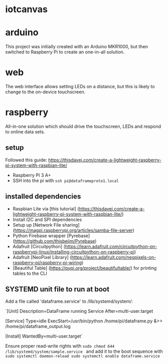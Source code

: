 # iotcanvas

# arduino

This project was initially created with an Arduino MKR1000, but then switched to Raspberry Pi to create an one-in-all solution.

# web

The web interface allows setting LEDs on a distance, but this is likely to change to the on-device touchscreen.

# raspberry

All-in-one solution which should drive the touchscreen, LEDs and respond to online data sets.

## setup

Followed this guide: https://thisdavej.com/create-a-lightweight-raspberry-pi-system-with-raspbian-lite/

- Raspberry PI 3 A+
- SSH into the pi with `ssh pi@dataframeproto1.local`


## installed dependencies

- Raspbian Lite via [this tutorial] (https://thisdavej.com/create-a-lightweight-raspberry-pi-system-with-raspbian-lite/)
- Install I2C and SPI dependencies
- Setup up [Network File sharing] (https://magpi.raspberrypi.org/articles/samba-file-server)
- Python Firebase wrapper [Pyrebase] (https://github.com/thisbejim/Pyrebase)
- Adafruit [Circuitpython] (https://learn.adafruit.com/circuitpython-on-raspberrypi-linux/installing-circuitpython-on-raspberry-pi)
- Adafruit [NeoPixel Library] (https://learn.adafruit.com/neopixels-on-raspberry-pi/raspberry-pi-wiring)
- [Beautiful Table] (https://pypi.org/project/beautifultable/) for printing tables to the CLI


## SYSTEMD unit file to run at boot

Add a file called 'dataframe.service' to /lib/systemd/system/:

`[Unit]
Description=DataFrame running Service
After=multi-user.target

[Service]
Type=idle
ExecStart=/usr/bin/python /home/pi/dataframe.py &>> /home/pi/dataframe_output.log

[Install]
WantedBy=multi-user.target`

Ensure proper read-write rights with
`sudo chmod 644 /lib/systemd/system/sample.service `
and add it to the boot sequence with
`sudo systemctl daemon-reload
sudo systemctl enable dataframe.service`
